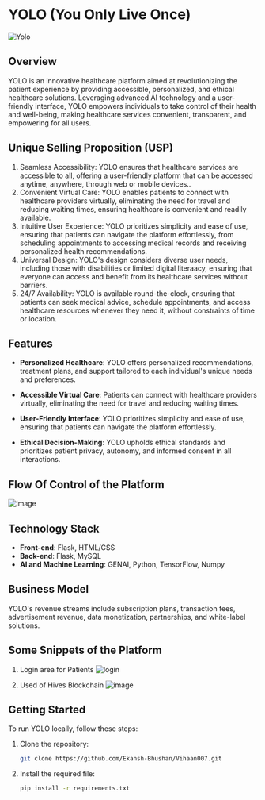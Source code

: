 # YOLO (You Only Live Once)

![Yolo](https://github.com/Ekansh-Bhushan/Vihaan007/assets/129383527/b0e96d37-15b2-46f4-bb5b-0655fa585d7c)


## Overview

YOLO is an innovative healthcare platform aimed at revolutionizing the patient experience by providing accessible, personalized, and ethical healthcare solutions. Leveraging advanced AI technology and a user-friendly interface, YOLO empowers individuals to take control of their health and well-being, making healthcare services convenient, transparent, and empowering for all users.

## Unique Selling Proposition (USP)

1. Seamless Accessibility: YOLO ensures that healthcare services are accessible to all, offering a user-friendly platform that can be accessed anytime, anywhere, through web or mobile devices..
2. Convenient Virtual Care: YOLO enables patients to connect with healthcare providers virtually, eliminating the need for travel and reducing waiting times, ensuring healthcare is convenient and readily available.
3. Intuitive User Experience: YOLO prioritizes simplicity and ease of use, ensuring that patients can navigate the platform effortlessly, from scheduling appointments to accessing medical records and receiving personalized health recommendations.
4. Universal Design: YOLO's design considers diverse user needs, including those with disabilities or limited digital literaacy, ensuring that everyone can access and benefit from its healthcare services without barriers.
5. 24/7 Availability: YOLO is available round-the-clock, ensuring that patients can seek medical advice, schedule appointments, and access healthcare resources whenever they need it, without constraints of time or location.

## Features

- **Personalized Healthcare**: YOLO offers personalized recommendations, treatment plans, and support tailored to each individual's unique needs and preferences.

- **Accessible Virtual Care**: Patients can connect with healthcare providers virtually, eliminating the need for travel and reducing waiting times.

- **User-Friendly Interface**: YOLO prioritizes simplicity and ease of use, ensuring that patients can navigate the platform effortlessly.

- **Ethical Decision-Making**: YOLO upholds ethical standards and prioritizes patient privacy, autonomy, and informed consent in all interactions.

## Flow Of Control of the Platform

![image](https://github.com/Ekansh-Bhushan/Vihaan007/assets/129383527/bbbc6e03-2505-4426-856b-e15324132338)

## Technology Stack

- **Front-end**: Flask, HTML/CSS
- **Back-end**: Flask, MySQL
- **AI and Machine Learning**: GENAI, Python, TensorFlow, Numpy

## Business Model

YOLO's revenue streams include subscription plans, transaction fees, advertisement revenue, data monetization, partnerships, and white-label solutions.
## Some Snippets of the Platform
1. Login area for Patients
![login](https://github.com/Ekansh-Bhushan/Vihaan007/assets/129383527/46727eb5-9aab-4768-81a4-04139d231ef7)

2. Used of Hives Blockchain
![image](https://github.com/Ekansh-Bhushan/Vihaan007/assets/129383527/a6157903-1746-49c4-8685-b42efcff3719)

## Getting Started

To run YOLO locally, follow these steps:

1. Clone the repository:
   ```bash
   git clone https://github.com/Ekansh-Bhushan/Vihaan007.git

2. Install the required file:
   ```bash
   pip install -r requirements.txt

